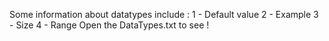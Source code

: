 Some information about datatypes include :
  1 - Default value
  2 - Example
  3 - Size
  4 - Range
Open the DataTypes.txt to see !
